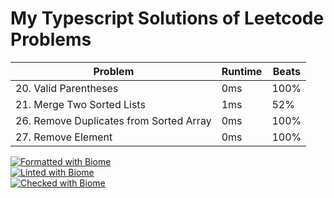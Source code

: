 # My Typescript Solutions of Leetcode Problems

| Problem                                 | Runtime | Beats |
| --------------------------------------- | ------- | ----- |
| 20. Valid Parentheses                   | 0ms     | 100%  |
| 21. Merge Two Sorted Lists              | 1ms     | 52%   |
| 26. Remove Duplicates from Sorted Array | 0ms     | 100%  |
| 27. Remove Element                      | 0ms     | 100%  |

[![Formatted with Biome](https://img.shields.io/badge/Formatted_with-Biome-60a5fa?style=flat&logo=biome)](https://biomejs.dev/)<br/>
[![Linted with Biome](https://img.shields.io/badge/Linted_with-Biome-60a5fa?style=flat&logo=biome)](https://biomejs.dev)<br/>
[![Checked with Biome](https://img.shields.io/badge/Checked_with-Biome-60a5fa?style=flat&logo=biome)](https://biomejs.dev)
